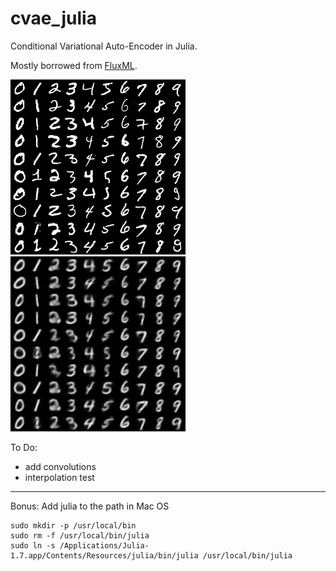 # cvae_julia
Conditional Variational Auto-Encoder in Julia.

Mostly borrowed from [FluxML](https://github.com/FluxML/model-zoo/tree/master/vision/vae_mnist).

![alt text](https://github.com/homerjed/cvae_julia/blob/main/original.png?raw=true)
![alt text](https://github.com/homerjed/cvae_julia/blob/main/epoch_20.png?raw=true)

To Do:
* add convolutions
* interpolation test

---------------------------------------------------------------
Bonus: Add julia to the path in Mac OS

```
sudo mkdir -p /usr/local/bin
sudo rm -f /usr/local/bin/julia
sudo ln -s /Applications/Julia-1.7.app/Contents/Resources/julia/bin/julia /usr/local/bin/julia
```
